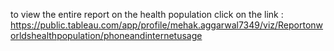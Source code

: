 to view the entire report on the health population  click on the link :
https://public.tableau.com/app/profile/mehak.aggarwal7349/viz/Reportonworldshealthpopulation/phoneandinternetusage
